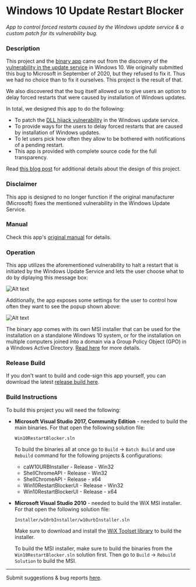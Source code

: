 # Windows 10 Update Restart Blocker

*App to control forced restarts caused by the Windows update service & a custom patch for its vulnerability bug.*

### Description

This project and the [binary app](https://dennisbabkin.com/w10urb/) came out from the discovery of the [vulnerability in the update service](https://dennisbabkin.com/blog/?t=pwning-windows-updates-dll-hijacking-through-orphaned-dll) in Windows 10. We originally submitted this bug to Microsoft in September of 2020, but they refused to fix it. Thus we had no choice than to fix it ourselves. This project is the result of that.

We also discovered that the bug itself allowed us to give users an option to delay forced restarts that were caused by installation of Windows updates.

In total, we designed this app to do the following:

- To patch the [DLL hijack vulnerability](https://dennisbabkin.com/blog/?t=pwning-windows-updates-dll-hijacking-through-orphaned-dll) in the Windows update service.
- To provide ways for the users to delay forced restarts that are caused by installation of Windows updates.
- To let users pick how often they allow to be bothered with notifications of a pending restart.
- This app is provided with complete source code for the full transparency.

Read [this blog post](https://dennisbabkin.com/blog/?t=patching-bugs-windows-update-service-dll-hijack-patch) for additional details about the design of this project.

### Disclaimer

This app is designed to no longer function if the original manufacturer (Microsoft) fixes the mentioned vulnerability in the Windows Update Service.

### Manual

Check this app's [original manual](https://dennisbabkin.com/php/docs.php?what=w10urb) for details.

### Operation

This app utilizes the aforementioned vulnerability to halt a restart that is initiated by the Windows Update Service and lets the user choose what to do by diplaying this message box:

![Alt text](https://dennisbabkin.com/php/images/w10urb_rbt_atmpt.png "Reboot Attempt - Windows 10 Update Restart Blocker")

Additionally, the app exposes some settings for the user to control how often they want to see the popup shown above:

![Alt text](https://dennisbabkin.com/php/images/w10urb_sttgs.png "Windows 10 Update Restart Blocker - Settings window")

The binary app comes with its own MSI installer that can be used for the installation on a standalone Windows 10 system, or for the installation on multiple computers joined into a domain via a Group Policy Object (GPO) in a Windows Active Directory. [Read here](https://dennisbabkin.com/php/docs.php?what=w10urb#installation) for more details.

### Release Build

If you don't want to build and code-sign this app yourself, you can download the latest [release build here](https://dennisbabkin.com/w10urb/).

### Build Instructions

To build this project you will need the following:

- **Microsoft Visual Studio 2017, Community Edition** - needed to build the main binaries. For that open the following solution file:

  `Win10RestartBlocker.sln`
  
  To build the binaries all at once go to `Build` -> `Batch Build` and use `Rebuild` command for the following projects & configurations:
  
  - caW10URBInstaller - Release - Win32
  - ShellChromeAPI - Release - Win32
  - ShellChromeAPI - Release - x64
  - Win10RestartBlockerUI - Release - Win32
  - Win10RestartBlockerUI - Release - x64
  
- **Microsoft Visual Studio 2010** - needed to build the WiX MSI installer. For that open the following solution file:

  `Installer/w10rbInstaller/w10urbInstaller.sln`

  Make sure to download and install the [WiX Toolset library](https://wixtoolset.org/) to build the installer.
  
  To build the MSI installer, make sure to build the binaries from the `Win10RestartBlocker.sln` solution first. Then go to `Build` -> `Rebuild Solution` to build the MSI.
  



--------------

Submit suggestions & bug reports [here](https://www.dennisbabkin.com/sfb/?what=bug&name=Windows+10+Update+Restart+Blocker&ver=Github).
